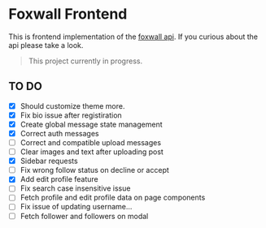 # Foxwall Frontend

This is frontend implementation of the [foxwall api](https://github.com/umtdemr/foxwall). If you curious about the api please take a look.

> This project currently in progress.

## TO DO

- [x] Should customize theme more.
- [x] Fix bio issue after registiration
- [x] Create global message state management
- [x] Correct auth messages
- [ ] Correct and compatible upload messages
- [ ] Clear images and text after uploading post
- [x] Sidebar requests
- [ ] Fix wrong follow status on decline or accept
- [x] Add edit profile feature
- [ ] Fix search case insensitive issue
- [ ] Fetch profile and edit profile data on page components
- [ ] Fix issue of updating username...
- [ ] Fetch follower and followers on modal 
